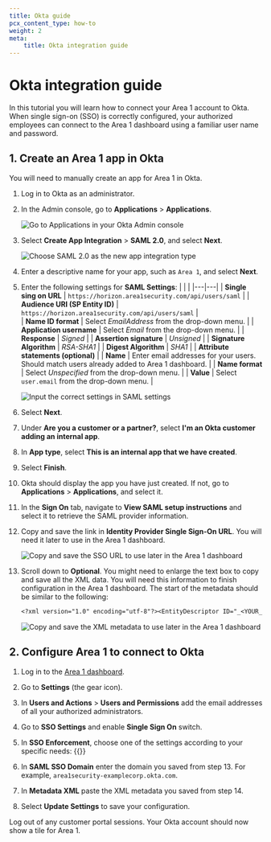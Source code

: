 ```yaml
---
title: Okta guide
pcx_content_type: how-to
weight: 2
meta:
    title: Okta integration guide
---
```


# Okta integration guide

In this tutorial you will learn how to connect your Area 1 account to Okta. When single sign-on (SSO) is correctly configured, your authorized employees can connect to the Area 1 dashboard using a familiar user name and password.

## 1. Create an Area 1 app in Okta

You will need to manually create an app for Area 1 in Okta.

1. Log in to Okta as an administrator.

2. In the Admin console, go to **Applications** > **Applications**.

    ![Go to Applications in your Okta Admin console](/email-security/static/sso/okta/step2-applications.png)

3. Select **Create App Integration** > **SAML 2.0**, and select **Next**.

    ![Choose SAML 2.0 as the new app integration type](/email-security/static/sso/okta/step3-saml.png)

4. Enter a descriptive name for your app, such as `Area 1`, and select **Next**.

5. Enter the following settings for **SAML Settings**:
    | | |
    |---|---|
    | **Single sing on URL** | `https://horizon.area1security.com/api/users/saml` |
    | **Audience URI (SP Entity ID)** | `https://horizon.area1security.com/api/users/saml` |    
    | **Name ID format** | Select _EmailAddress_ from the drop-down menu. |
    | **Application username** | Select _Email_ from the drop-down menu. |
    | **Response** | _Signed_ |
    | **Assertion signature** | _Unsigned_ |
    | **Signature Algorithm** | _RSA-SHA1_ |
    | **Digest Algorithm** | _SHA1_ |
    | **Attribute statements (optional)** |
    | **Name** | Enter email addresses for your users. Should match users already added to Area 1 dashboard. |
    | **Name format** | Select _Unspecified_ from the drop-down menu. |
    | **Value** | Select `user.email` from the drop-down menu. |

    ![Input the correct settings in SAML settings](/email-security/static/sso/okta/step5-saml-settings.png)

6. Select **Next**.

7. Under **Are you a customer or a partner?**, select **I'm an Okta customer adding an internal app**.

8. In **App type**, select **This is an internal app that we have created**.

9. Select **Finish**.

10. Okta should display the app you have just created. If not, go to **Applications** > **Applications**, and select it.

11. In the **Sign On** tab, navigate to **View SAML setup instructions** and select it to retrieve the SAML provider information.

12. Copy and save the link in **Identity Provider Single Sign-On URL**. You will need it later to use in the Area 1 dashboard.

    ![Copy and save the SSO URL to use later in the Area 1 dashboard](/email-security/static/sso/okta/step12-sso-url.png)

13. Scroll down to **Optional**. You might need to enlarge the text box to copy and save all the XML data. You will need this information to  finish configuration in the Area 1 dashboard. The start of the metadata should be similar to the following:

    ```txt
    <?xml version="1.0" encoding="utf-8"?><EntityDescriptor ID="_<YOUR_DESCRIPTIOR_ID>" entityID="https://<YOUR_ENTITY_ID> " xmlns="urn:oasis:names:tc:SAML:2.0:metadata">...
    ```

    ![Copy and save the XML metadata to use later in the Area 1 dashboard](/email-security/static/sso/okta/step13-optional.png)

## 2. Configure Area 1 to connect to Okta

1. Log in to the [Area 1 dashboard](https://horizon.area1security.com/).

2. Go to **Settings** (the gear icon).

3. In **Users and Actions** > **Users and Permissions** add the email addresses of all your authorized administrators.

4. Go to **SSO Settings** and enable **Single Sign On** switch. 

5. In **SSO Enforcement**, choose one of the settings according to your specific needs:
{{<render file="_sso-enforcement.md">}}

6. In **SAML SSO Domain** enter the domain you saved from step 13. For example, `area1security-examplecorp.okta.com`.

7. In **Metadata XML** paste the XML metadata you saved from step 14.

8. Select **Update Settings** to save your configuration.

Log out of any customer portal sessions. Your Okta account should now show a tile for Area 1.